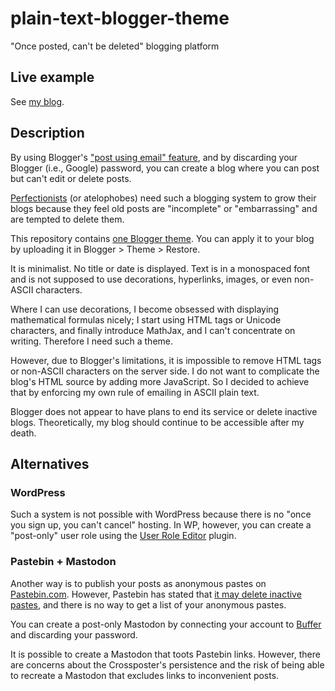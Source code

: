 # plain-text-blogger-theme

"Once posted, can't be deleted" blogging platform

## Live example

See [my blog](https://ykonno.blogspot.com/?m=0).

## Description

By using Blogger's ["post using email" feature](https://support.google.com/blogger/answer/154172), and by discarding your Blogger (i.e., Google) password, you can create a blog where you can post but can't edit or delete posts.

[Perfectionists](https://en.wikipedia.org/wiki/Perfectionism_(psychology)) (or atelophobes) need such a blogging system to grow their blogs because they feel old posts are "incomplete" or "embarrassing" and are tempted to delete them.

This repository contains [one Blogger theme](theme.xml).  You can apply it to
your blog by uploading it in Blogger > Theme > Restore.

It is minimalist.  No title or date is displayed.  Text is in a monospaced font and is not supposed to use
decorations, hyperlinks, images, or even non-ASCII characters.

Where I can use decorations, I become obsessed with displaying mathematical formulas nicely; I
start using HTML tags or Unicode characters, and finally introduce MathJax, and I
can't concentrate on writing.  Therefore I need such a theme.

However, due to Blogger's limitations, it is impossible to remove HTML tags or
non-ASCII characters on the server side.  I do not want to complicate the blog's
HTML source by adding more JavaScript.  So I decided to achieve that by
enforcing my own rule of emailing in ASCII plain text.

Blogger does not appear to have plans to end its service or delete inactive
blogs.  Theoretically, my blog should continue to be accessible after my death.

## Alternatives

### WordPress

Such a system is not possible with WordPress because there is no "once you sign
up, you can't cancel" hosting.  In WP, however, you can create a "post-only" user role
using the [User Role Editor](https://wordpress.org/plugins/user-role-editor/)
plugin.

### Pastebin + Mastodon

Another way is to publish your posts as anonymous pastes on
[Pastebin.com](https://pastebin.com/).  However, Pastebin has stated that [it
may delete inactive pastes](https://pastebin.com/faq#18), and there is no way
to get a list of your anonymous pastes.

You can create a post-only Mastodon by connecting your account to [Buffer](https://buffer.com/) and discarding your password.

It is possible to create a Mastodon that toots Pastebin links.  However, there
are concerns about the Crossposter's persistence and the risk of being able to
recreate a Mastodon that excludes links to inconvenient posts.
